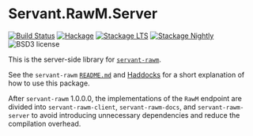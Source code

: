# Servant.RawM.Server

[![Build Status](https://secure.travis-ci.org/cdepillabout/servant-rawm.svg)](http://travis-ci.org/cdepillabout/servant-rawm)
[![Hackage](https://img.shields.io/hackage/v/servant-rawm-server.svg)](https://hackage.haskell.org/package/servant-rawm-server)
[![Stackage LTS](http://stackage.org/package/servant-rawm-server/badge/lts)](http://stackage.org/lts/package/servant-rawm-server)
[![Stackage Nightly](http://stackage.org/package/servant-rawm-server/badge/nightly)](http://stackage.org/nightly/package/servant-rawm-server)
![BSD3 license](https://img.shields.io/badge/license-BSD3-blue.svg)

This is the server-side library for
[`servant-rawm`](https://github.com/cdepillabout/servant-rawm).

See the `servant-rawm`
[`README.md`](https://github.com/cdepillabout/servant-rawm) and
[Haddocks](side://hackage.haskell.org/package/servant-rawm)
for a short explanation of how to use this package.

After `servant-rawm` 1.0.0.0, the implementations of the `RawM` endpoint are
divided into `servant-rawm-client`, `servant-rawm-docs`, and
`servant-rawm-server` to avoid introducing unnecessary dependencies and reduce
the compilation overhead.
